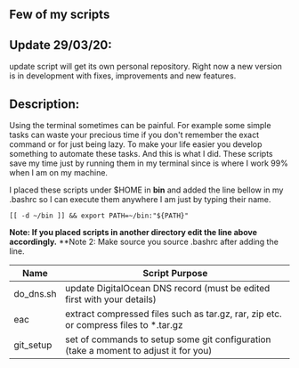 Few of my scripts
------------------------
## Update 29/03/20:
update script will get its own personal repository. Right now a new
version is in development with fixes, improvements and new features.
## Description:
Using the terminal sometimes can be painful. For example some simple
tasks can waste your precious time if you don't remember the exact
command or for just being lazy. To make your life easier you develop something
to automate these tasks. And this is what I did. These scripts save my time
just by running them in my terminal since is where I work 99% when I am on my machine.

I placed these scripts under $HOME in **bin** and added the line
bellow in my .bashrc so I can execute them anywhere I am just by typing
their name.
```
[[ -d ~/bin ]] && export PATH=~/bin:"${PATH}"
```
**Note: If you placed scripts in another directory edit the line above
accordingly.**
**Note 2: Make source you source .bashrc after adding the line.

| Name | Script Purpose |
|-------------|-------------|
| do_dns.sh | update DigitalOcean DNS record (must be edited first with your details) |
| eac | extract compressed files such as tar.gz, rar, zip etc. or compress files to *.tar.gz |
| git_setup | set of commands to setup some git configuration (take a moment to adjust it for you)|

